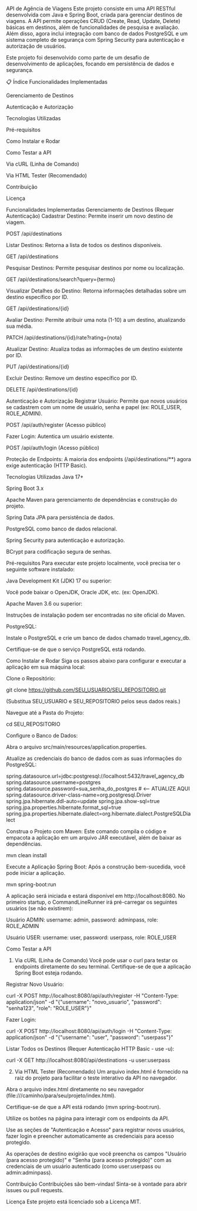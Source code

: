API de Agência de Viagens
Este projeto consiste em uma API RESTful desenvolvida com Java e Spring Boot, criada para gerenciar destinos de viagens. A API permite operações CRUD (Create, Read, Update, Delete) básicas em destinos, além de funcionalidades de pesquisa e avaliação. Além disso, agora inclui integração com banco de dados PostgreSQL e um sistema completo de segurança com Spring Security para autenticação e autorização de usuários.

Este projeto foi desenvolvido como parte de um desafio de desenvolvimento de aplicações, focando em persistência de dados e segurança.

📋 Índice
Funcionalidades Implementadas

Gerenciamento de Destinos

Autenticação e Autorização

Tecnologias Utilizadas

Pré-requisitos

Como Instalar e Rodar

Como Testar a API

Via cURL (Linha de Comando)

Via HTML Tester (Recomendado)

Contribuição

Licença

Funcionalidades Implementadas
Gerenciamento de Destinos (Requer Autenticação)
Cadastrar Destino: Permite inserir um novo destino de viagem.

POST /api/destinations

Listar Destinos: Retorna a lista de todos os destinos disponíveis.

GET /api/destinations

Pesquisar Destinos: Permite pesquisar destinos por nome ou localização.

GET /api/destinations/search?query={termo}

Visualizar Detalhes do Destino: Retorna informações detalhadas sobre um destino específico por ID.

GET /api/destinations/{id}

Avaliar Destino: Permite atribuir uma nota (1-10) a um destino, atualizando sua média.

PATCH /api/destinations/{id}/rate?rating={nota}

Atualizar Destino: Atualiza todas as informações de um destino existente por ID.

PUT /api/destinations/{id}

Excluir Destino: Remove um destino específico por ID.

DELETE /api/destinations/{id}

Autenticação e Autorização
Registrar Usuário: Permite que novos usuários se cadastrem com um nome de usuário, senha e papel (ex: ROLE_USER, ROLE_ADMIN).

POST /api/auth/register (Acesso público)

Fazer Login: Autentica um usuário existente.

POST /api/auth/login (Acesso público)

Proteção de Endpoints: A maioria dos endpoints (/api/destinations/**) agora exige autenticação (HTTP Basic).

Tecnologias Utilizadas
Java 17+

Spring Boot 3.x

Apache Maven para gerenciamento de dependências e construção do projeto.

Spring Data JPA para persistência de dados.

PostgreSQL como banco de dados relacional.

Spring Security para autenticação e autorização.

BCrypt para codificação segura de senhas.

Pré-requisitos
Para executar este projeto localmente, você precisa ter o seguinte software instalado:

Java Development Kit (JDK) 17 ou superior:

Você pode baixar o OpenJDK, Oracle JDK, etc. (ex: OpenJDK).

Apache Maven 3.6 ou superior:

Instruções de instalação podem ser encontradas no site oficial do Maven.

PostgreSQL:

Instale o PostgreSQL e crie um banco de dados chamado travel_agency_db.

Certifique-se de que o serviço PostgreSQL está rodando.

Como Instalar e Rodar
Siga os passos abaixo para configurar e executar a aplicação em sua máquina local:

Clone o Repositório:

git clone https://github.com/SEU_USUARIO/SEU_REPOSITORIO.git

(Substitua SEU_USUARIO e SEU_REPOSITORIO pelos seus dados reais.)

Navegue até a Pasta do Projeto:

cd SEU_REPOSITORIO

Configure o Banco de Dados:

Abra o arquivo src/main/resources/application.properties.

Atualize as credenciais do banco de dados com as suas informações do PostgreSQL:

spring.datasource.url=jdbc:postgresql://localhost:5432/travel_agency_db
spring.datasource.username=postgres
spring.datasource.password=sua_senha_do_postgres # <-- ATUALIZE AQUI
spring.datasource.driver-class-name=org.postgresql.Driver
spring.jpa.hibernate.ddl-auto=update
spring.jpa.show-sql=true
spring.jpa.properties.hibernate.format_sql=true
spring.jpa.properties.hibernate.dialect=org.hibernate.dialect.PostgreSQLDialect

Construa o Projeto com Maven:
Este comando compila o código e empacota a aplicação em um arquivo JAR executável, além de baixar as dependências.

mvn clean install

Execute a Aplicação Spring Boot:
Após a construção bem-sucedida, você pode iniciar a aplicação.

mvn spring-boot:run

A aplicação será iniciada e estará disponível em http://localhost:8080.
No primeiro startup, o CommandLineRunner irá pré-carregar os seguintes usuários (se não existirem):

Usuário ADMIN: username: admin, password: adminpass, role: ROLE_ADMIN

Usuário USER: username: user, password: userpass, role: ROLE_USER

Como Testar a API
1. Via cURL (Linha de Comando)
Você pode usar o curl para testar os endpoints diretamente do seu terminal. Certifique-se de que a aplicação Spring Boot esteja rodando.

Registrar Novo Usuário:

curl -X POST http://localhost:8080/api/auth/register -H "Content-Type: application/json" -d "{\"username\": \"novo_usuario\", \"password\": \"senha123\", \"role\": \"ROLE_USER\"}"

Fazer Login:

curl -X POST http://localhost:8080/api/auth/login -H "Content-Type: application/json" -d "{\"username\": \"user\", \"password\": \"userpass\"}"

Listar Todos os Destinos (Requer Autenticação HTTP Basic - use -u):

curl -X GET http://localhost:8080/api/destinations -u user:userpass

2. Via HTML Tester (Recomendado)
Um arquivo index.html é fornecido na raiz do projeto para facilitar o teste interativo da API no navegador.

Abra o arquivo index.html diretamente no seu navegador (file:///caminho/para/seu/projeto/index.html).

Certifique-se de que a API está rodando (mvn spring-boot:run).

Utilize os botões na página para interagir com os endpoints da API.

Use as seções de "Autenticação e Acesso" para registrar novos usuários, fazer login e preencher automaticamente as credenciais para acesso protegido.

As operações de destino exigirão que você preencha os campos "Usuário (para acesso protegido)" e "Senha (para acesso protegido)" com as credenciais de um usuário autenticado (como user:userpass ou admin:adminpass).

Contribuição
Contribuições são bem-vindas! Sinta-se à vontade para abrir issues ou pull requests.

Licença
Este projeto está licenciado sob a Licença MIT.